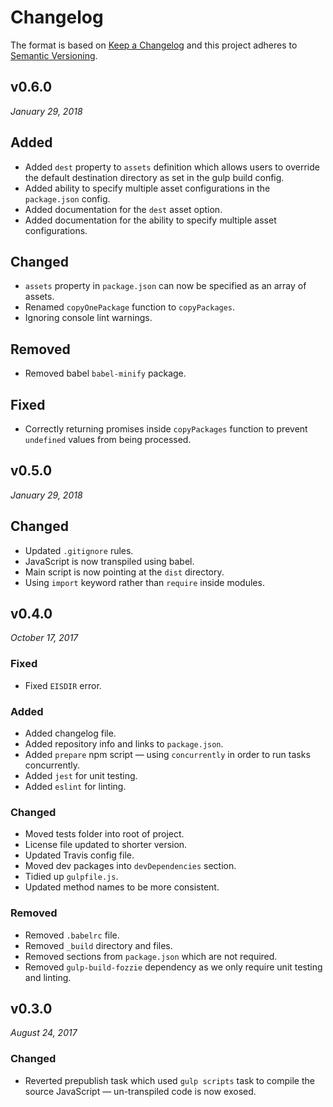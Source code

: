 # Changelog

The format is based on [Keep a Changelog](http://keepachangelog.com/en/1.0.0/)
and this project adheres to [Semantic Versioning](http://semver.org/spec/v2.0.0.html).


v0.6.0
------------------------------
*January 29, 2018*

## Added
- Added `dest` property to `assets` definition which allows users to override the default destination directory as set in the gulp build config.
- Added ability to specify multiple asset configurations in the `package.json` config.
- Added documentation for the `dest` asset option.
- Added documentation for the ability to specify multiple asset configurations.

## Changed
- `assets` property in `package.json` can now be specified as an array of assets.
- Renamed `copyOnePackage` function to `copyPackages`.
- Ignoring console lint warnings.

## Removed
- Removed babel `babel-minify` package.

## Fixed
- Correctly returning promises inside `copyPackages` function to prevent `undefined` values from being processed.


v0.5.0
------------------------------
*January 29, 2018*

## Changed
- Updated `.gitignore` rules.
- JavaScript is now transpiled using babel.
- Main script is now pointing at the `dist` directory.
- Using `import` keyword rather than `require` inside modules.


v0.4.0
------------------------------
*October 17, 2017*

### Fixed
- Fixed `EISDIR` error.

### Added
- Added changelog file.
- Added repository info and links to `package.json`.
- Added `prepare` npm script — using `concurrently` in order to run tasks concurrently.
- Added `jest` for unit testing.
- Added `eslint` for linting.

### Changed
- Moved tests folder into root of project.
- License file updated to shorter version.
- Updated Travis config file.
- Moved dev packages into `devDependencies` section.
- Tidied up `gulpfile.js`.
- Updated method names to be more consistent.

### Removed
- Removed `.babelrc` file.
- Removed `_build` directory and files.
- Removed sections from `package.json` which are not required.
- Removed `gulp-build-fozzie` dependency as we only require unit testing and linting.



v0.3.0
------------------------------
*August 24, 2017*

### Changed
- Reverted prepublish task which used `gulp scripts` task to compile the source JavaScript — un-transpiled code is now exosed.

